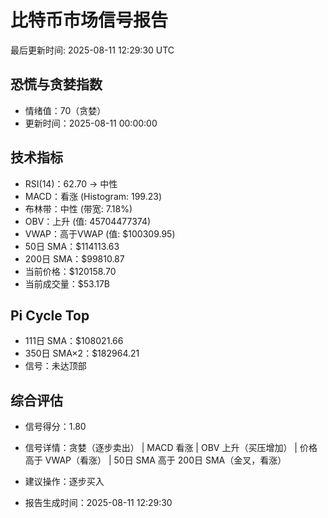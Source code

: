 # 比特币市场信号报告

最后更新时间: 2025-08-11 12:29:30 UTC

## 恐慌与贪婪指数
- 情绪值：70（贪婪）
- 更新时间：2025-08-11 00:00:00

## 技术指标
- RSI(14)：62.70 → 中性
- MACD：看涨 (Histogram: 199.23)
- 布林带：中性 (带宽: 7.18%)
- OBV：上升 (值: 45704477374)
- VWAP：高于VWAP (值: $100309.95)
- 50日 SMA：$114113.63
- 200日 SMA：$99810.87
- 当前价格：$120158.70
- 当前成交量：$53.17B

## Pi Cycle Top
- 111日 SMA：$108021.66
- 350日 SMA×2：$182964.21
- 信号：未达顶部

## 综合评估
- 信号得分：1.80
- 信号详情：贪婪（逐步卖出） | MACD 看涨 | OBV 上升（买压增加） | 价格高于 VWAP（看涨） | 50日 SMA 高于 200日 SMA（金叉，看涨）
- 建议操作：逐步买入

- 报告生成时间：2025-08-11 12:29:30